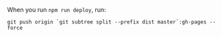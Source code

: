 When you run ```npm run deploy```, run:

```git push origin `git subtree split --prefix dist master`:gh-pages --force```
